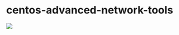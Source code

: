 # centos-advanced-network-tools

[![](https://images.microbadger.com/badges/image/fatherlinux/centos-advanced-network-tools.svg)](https://microbadger.com/images/fatherlinux/centos-advanced-network-tools "Get your own image badge on microbadger.com")
